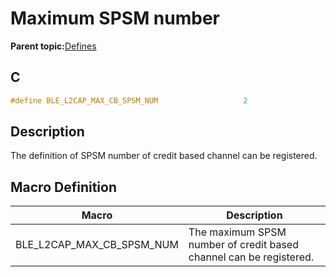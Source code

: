 # Maximum SPSM number

**Parent topic:**[Defines](GUID-B5CA4E6C-4575-4818-A249-B17B233369D0.md)

## C

```c
#define BLE_L2CAP_MAX_CB_SPSM_NUM                   2
```

## Description

The definition of SPSM number of credit based channel can be registered.

## Macro Definition

|Macro|Description|
|-----|-----------|
|BLE\_L2CAP\_MAX\_CB\_SPSM\_NUM|The maximum SPSM number of credit based channel can be registered.|

